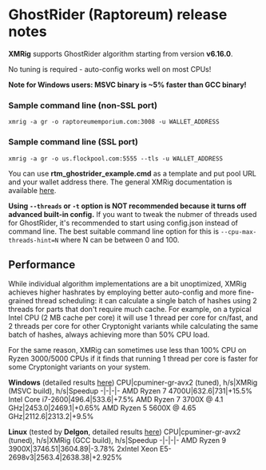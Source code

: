 # GhostRider (Raptoreum) release notes

**XMRig** supports GhostRider algorithm starting from version **v6.16.0**.

No tuning is required - auto-config works well on most CPUs!

**Note for Windows users: MSVC binary is ~5% faster than GCC binary!**

### Sample command line (non-SSL port)
```
xmrig -a gr -o raptoreumemporium.com:3008 -u WALLET_ADDRESS
```

### Sample command line (SSL port)
```
xmrig -a gr -o us.flockpool.com:5555 --tls -u WALLET_ADDRESS
```

You can use **rtm_ghostrider_example.cmd** as a template and put pool URL and your wallet address there. The general XMRig documentation is available [here](https://xmrig.com/docs/miner).

**Using `--threads` or `-t` option is NOT recommended because it turns off advanced built-in config.** If you want to tweak the nubmer of threads used for GhostRider, it's recommended to start using config.json instead of command line. The best suitable command line option for this is `--cpu-max-threads-hint=N` where N can be between 0 and 100.

## Performance

While individual algorithm implementations are a bit unoptimized, XMRig achieves higher hashrates by employing better auto-config and more fine-grained thread scheduling: it can calculate a single batch of hashes using 2 threads for parts that don't require much cache. For example, on a typical Intel CPU (2 MB cache per core) it will use 1 thread per core for cn/fast, and 2 threads per core for other Cryptonight variants while calculating the same batch of hashes, always achieving more than 50% CPU load.

For the same reason, XMRig can sometimes use less than 100% CPU on Ryzen 3000/5000 CPUs if it finds that running 1 thread per core is faster for some Cryptonight variants on your system.

**Windows** (detailed results [here](https://imgur.com/a/uRU1yO2))
CPU|cpuminer-gr-avx2 (tuned), h/s|XMRig (MSVC build), h/s|Speedup
-|-|-|-
AMD Ryzen 7 4700U|632.6|731|+15.5%
Intel Core i7-2600|496.4|533.6|+7.5%
AMD Ryzen 7 3700X @ 4.1 GHz|2453.0|2469.1|+0.65%
AMD Ryzen 5 5600X @ 4.65 GHz|2112.6|2313.2|+9.5%

**Linux** (tested by **Delgon**, detailed results [here](https://cdn.discordapp.com/attachments/604375870236524574/913167614749048872/unknown.png))
CPU|cpuminer-gr-avx2 (tuned), h/s|XMRig (GCC build), h/s|Speedup
-|-|-|-
AMD Ryzen 9 3900X|3746.51|3604.89|-3.78%
2xIntel Xeon E5-2698v3|2563.4|2638.38|+2.925%
